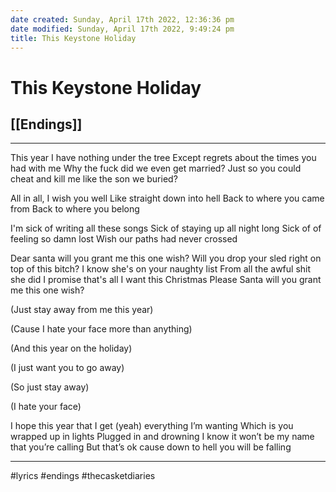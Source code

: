 ```yaml
---
date created: Sunday, April 17th 2022, 12:36:36 pm
date modified: Sunday, April 17th 2022, 9:49:24 pm
title: This Keystone Holiday
---
```

# This Keystone Holiday
## [[Endings]]

---

This year I have nothing under the tree
Except regrets about the times you had with me
Why the fuck did we even get married?
Just so you could cheat and kill me like the son we buried?

All in all, I wish you well
Like straight down into hell
Back to where you came from
Back to where you belong

I'm sick of writing all these songs
Sick of staying up all night long
Sick of of feeling so damn lost
Wish our paths had never crossed

Dear santa will you grant me this one wish?
Will you drop your sled right on top of this bitch?
I know she's on your naughty list
From all the awful shit she did
I promise that's all I want this Christmas
Please Santa will you grant me this one wish?

(Just stay away from me this year)

(Cause I hate your face more than anything)

(And this year on the holiday)

(I just want you to go away)

(So just stay away)

(I hate your face)

I hope this year that I get (yeah)
everything I’m wanting
Which is you wrapped up in lights
Plugged in and drowning
I know it won’t be my name that you’re calling
But that’s ok cause down to hell you will be falling

---

#lyrics #endings #thecasketdiaries